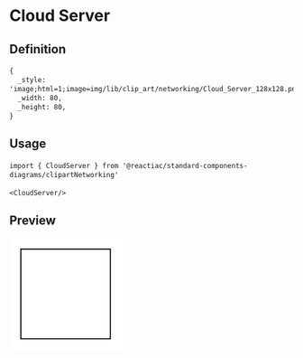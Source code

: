 # Cloud Server

## Definition

```
{
  _style: 'image;html=1;image=img/lib/clip_art/networking/Cloud_Server_128x128.pngstrokeColor=none;',
  _width: 80,
  _height: 80,
}
```

## Usage

```
import { CloudServer } from '@reactiac/standard-components-diagrams/clipartNetworking'

<CloudServer/>
```

## Preview

<img src="./cloud-server.png" width="200"/>
